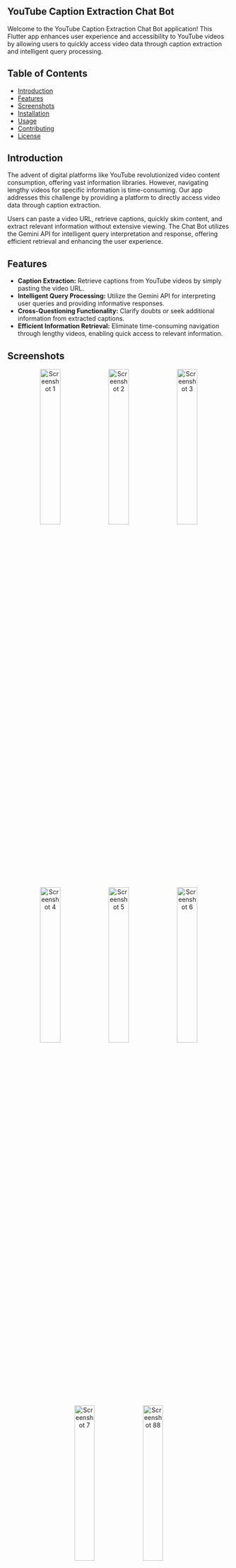 ## YouTube Caption Extraction Chat Bot

Welcome to the YouTube Caption Extraction Chat Bot application! This Flutter app enhances user experience and accessibility to YouTube videos by allowing users to quickly access video data through caption extraction and intelligent query processing.

## Table of Contents

- [Introduction](#introduction)
- [Features](#features)
- [Screenshots](#screenshots)
- [Installation](#installation)
- [Usage](#usage)
- [Contributing](#contributing)
- [License](#license)

## Introduction

The advent of digital platforms like YouTube revolutionized video content consumption, offering vast information libraries. However, navigating lengthy videos for specific information is time-consuming. Our app addresses this challenge by providing a platform to directly access video data through caption extraction.

Users can paste a video URL, retrieve captions, quickly skim content, and extract relevant information without extensive viewing. The Chat Bot utilizes the Gemini API for intelligent query interpretation and response, offering efficient retrieval and enhancing the user experience.

## Features

- **Caption Extraction:** Retrieve captions from YouTube videos by simply pasting the video URL.
- **Intelligent Query Processing:** Utilize the Gemini API for interpreting user queries and providing informative responses.
- **Cross-Questioning Functionality:** Clarify doubts or seek additional information from extracted captions.
- **Efficient Information Retrieval:** Eliminate time-consuming navigation through lengthy videos, enabling quick access to relevant information.

## Screenshots

<div align="center">
  <img src="https://github.com/harsh6045/ytchat-bot/assets/137603920/7e135521-def0-482c-b679-bcabccc2f6e9" alt="Screenshot 1" width="30%">
  <img src="https://github.com/harsh6045/ytchat-bot/assets/137603920/ea63c29c-47e8-4cd7-86df-27ef3281137c" alt="Screenshot 2" width="30%">
  <img src="https://github.com/harsh6045/ytchat-bot/assets/137603920/bdcf7cd8-0253-4289-a225-8e283a0665e9" alt="Screenshot 3" width="30%">
</div>
<div align="center">
  <img src="https://github.com/harsh6045/ytchat-bot/assets/137603920/a7e9b6bf-5357-4776-90b7-1afb2ad1fc39" alt="Screenshot 4" width="30%">
  <img src="https://github.com/harsh6045/ytchat-bot/assets/137603920/03399aeb-d9ea-4f2b-bfdd-90a66bfc0198" alt="Screenshot 5" width="30%">
  <img src="https://github.com/harsh6045/ytchat-bot/assets/137603920/02e9c0f8-b5bc-4f66-9e0f-217213f3a8e4" alt="Screenshot 6" width="30%">
</div>
<div align="center">
  <img src="https://github.com/harsh6045/ytchat-bot/assets/137603920/05d5e794-48a0-47a0-ad46-b8e855273463" alt="Screenshot 7" width="30%">
  <img src="https://github.com/harsh6045/ytchat-bot/assets/137603920/f3321004-bcb5-4aed-a8ac-70088622d0e0" alt="Screenshot 88" width="30%">
</div>




## Installation

To get started with the YouTube Caption Extraction Chat Bot, follow these steps:

1. **Clone the repository:**

    ```bash
    git clone https://github.com/harsh6045/sdp-demo.git
    cd sdp-demo
    ```

2. **Install dependencies:**

    ```bash
    flutter pub get
    ```

3. **Run the app:**

    ```bash
    flutter run
    ```

## Usage

1. **Paste the YouTube Video URL:** Input the URL of the YouTube video you want to extract captions from.
2. **Retrieve Captions:** The app will extract and display the captions from the video.
3. **Query the Captions:** Ask questions or seek clarification about the video content using the chat interface.
4. **Cross-Question:** Utilize cross-questioning to further clarify doubts or gather additional information from the captions.

## Contributing

We welcome contributions to enhance the functionality and features of this app. To contribute, follow these steps:

1. **Fork the repository.**
2. **Create a new branch:** 

    ```bash
    git checkout -b feature-branch
    ```

3. **Make your changes.**
4. **Commit your changes:** 

    ```bash
    git commit -m 'Add new feature'
    ```

5. **Push to the branch:** 

    ```bash
    git push origin feature-branch
    ```

6. **Open a pull request.**

## License

This project is licensed under the MIT License - see the [LICENSE](LICENSE) file for details.
